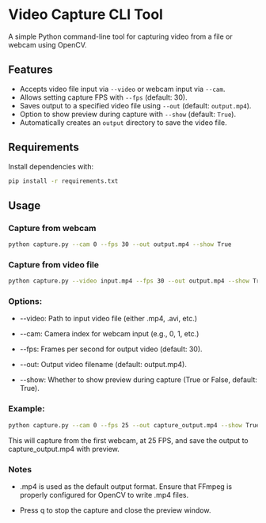 # Video Capture CLI Tool

A simple Python command-line tool for capturing video from a file or webcam using OpenCV.

## Features

- Accepts video file input via `--video` or webcam input via `--cam`.
- Allows setting capture FPS with `--fps` (default: 30).
- Saves output to a specified video file using `--out` (default: `output.mp4`).
- Option to show preview during capture with `--show` (default: `True`).
- Automatically creates an `output` directory to save the video file.

## Requirements

Install dependencies with:

```bash
pip install -r requirements.txt
```

## Usage

### Capture from webcam

```bash
python capture.py --cam 0 --fps 30 --out output.mp4 --show True
```

### Capture from video file

```bash
python capture.py --video input.mp4 --fps 30 --out output.mp4 --show True
```

### Options:

- --video: Path to input video file (either .mp4, .avi, etc.)

- --cam: Camera index for webcam input (e.g., 0, 1, etc.)

- --fps: Frames per second for output video (default: 30).

- --out: Output video filename (default: output.mp4).

- --show: Whether to show preview during capture (True or False, default: True).

### Example:

```bash
python capture.py --cam 0 --fps 25 --out capture_output.mp4 --show True
```

This will capture from the first webcam, at 25 FPS, and save the output to capture_output.mp4 with preview.

### Notes

- .mp4 is used as the default output format. Ensure that FFmpeg is properly configured for OpenCV to write .mp4 files.

- Press q to stop the capture and close the preview window.
